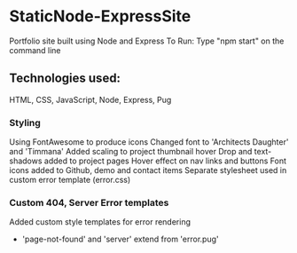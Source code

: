 # StaticNode-ExpressSite
Portfolio site built using Node and Express
To Run: Type "npm start" on the command line

## Technologies used: 
HTML, CSS, JavaScript, Node, Express, Pug

### Styling
Using FontAwesome to produce icons 
Changed font to 'Architects Daughter' and 'Timmana'
Added scaling to project thumbnail hover
Drop and text-shadows added to project pages
Hover effect on nav links and buttons
Font icons added to Github, demo and contact items 
Separate stylesheet used in custom error template (error.css)

### Custom 404, Server Error templates
Added custom style templates for error rendering
* 'page-not-found' and 'server' extend from 'error.pug'